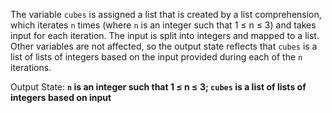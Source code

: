 The variable `cubes` is assigned a list that is created by a list comprehension, which iterates `n` times (where `n` is an integer such that 1 ≤ n ≤ 3) and takes input for each iteration. The input is split into integers and mapped to a list. Other variables are not affected, so the output state reflects that `cubes` is a list of lists of integers based on the input provided during each of the `n` iterations. 

Output State: **`n` is an integer such that 1 ≤ n ≤ 3; `cubes` is a list of lists of integers based on input**